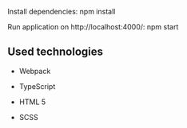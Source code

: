 Install dependencies:
npm install

Run application on http://localhost:4000/:
npm start

## Used technologies

* Webpack

* TypeScript

* HTML 5
* SCSS